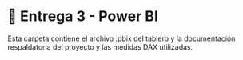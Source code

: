 # 📁 Entrega 3 - Power BI

Esta carpeta contiene el archivo .pbix del tablero y la documentación respaldatoria del proyecto y las medidas DAX utilizadas.
